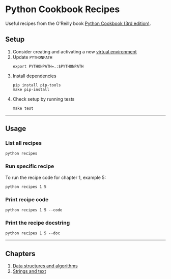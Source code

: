# Python Cookbook Recipes

Useful recipes from the O'Reilly book [Python Cookbook (3rd edition)](https://www.oreilly.com/library/view/python-cookbook-3rd/9781449357337/).

## Setup

1. Consider creating and activating a new [virtual environment](https://virtualenv.pypa.io/en/latest/)
2. Update `PYTHONPATH`
    ```
    export PYTHONPATH=.:$PYTHONPATH
    ```
3. Install dependencies
    ```
    pip install pip-tools
    make pip-install
    ```
4. Check setup by running tests
    ```
    make test
    ```

---

## Usage

### List all recipes
```
python recipes
```

### Run specific recipe
To run the recipe code for chapter 1, example 5:
```
python recipes 1 5
```

### Print recipe code
```
python recipes 1 5 --code
```

### Print the recipe docstring
```
python recipes 1 5 --doc
```

---

## Chapters
1. [Data structures and algorithms](./recipes/01_data_structures_and_algorithms/)
2. [Strings and text](./recipes/02_strings_and_text/)